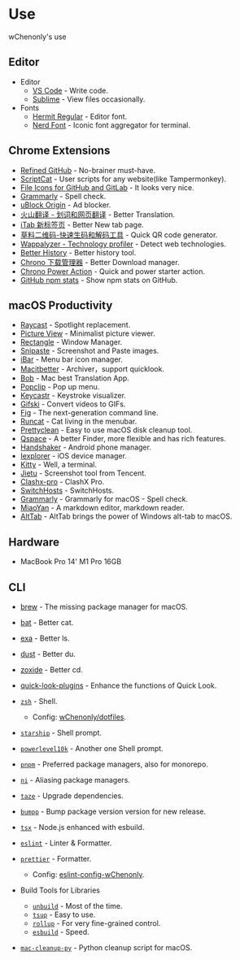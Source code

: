 <!--lint disable awesome-badge awesome-contributing awesome-git-repo-age awesome-github awesome-toc-->
# Use

wChenonly's use

## Editor

- Editor
  - [VS Code](https://code.visualstudio.com) - Write code.
  - [Sublime](https://www.sublimetext.com/download) - View files occasionally.
- Fonts
  - [Hermit Regular](https://pcaro.es) - Editor font.
  - [Nerd Font](https://www.nerdfonts.com) - Iconic font aggregator for terminal.

## Chrome Extensions

- [Refined GitHub](https://chrome.google.com/webstore/detail/refined-github/hlepfoohegkhhmjieoechaddaejaokhf) - No-brainer must-have.
- [ScriptCat](https://chrome.google.com/webstore/detail/scriptcat/ndcooeababalnlpkfedmmbbbgkljhpjf) - User scripts for any website(like Tampermonkey).
- [File Icons for GitHub and GitLab](https://chrome.google.com/webstore/detail/file-icons-for-github-and/ficfmibkjjnpogdcfhfokmihanoldbfe) - It looks very nice.
- [Grammarly](https://chrome.google.com/webstore/detail/grammarly-grammar-checker/kbfnbcaeplbcioakkpcpgfkobkghlhen) - Spell check.
- [uBlock Origin](https://chrome.google.com/webstore/detail/ublock-origin/cjpalhdlnbpafiamejdnhcphjbkeiagm) - Ad blocker.
- [火山翻译 - 划词和网页翻译](https://chrome.google.com/webstore/detail/火山翻译-划词和网页翻译/klgfhbiooeogdfodpopgppeadghjjemk) - Better Translation.
- [iTab 新标签页](https://chrome.google.com/webstore/detail/itab新标签页免费chatgpt/mhloojimgilafopcmlcikiidgbbnelip) - Better New tab page.
- [草料二维码-快速生码和解码工具](https://chrome.google.com/webstore/detail/草料二维码-快速生码和解码工具/moombeodfomdpjnpocobemoiaemednkg) - Quick QR code generator.
- [Wappalyzer - Technology profiler](https://chrome.google.com/webstore/detail/wappalyzer-technology-pro/gppongmhjkpfnbhagpmjfkannfbllamg) - Detect web technologies.
- [Better History](https://chrome.google.com/webstore/detail/better-history/egehpkpgpgooebopjihjmnpejnjafefi) - Better history tool.
- [Chrono 下载管理器](https://chrome.google.com/webstore/detail/chrono-download-manager/mciiogijehkdemklbdcbfkefimifhecn) - Better Download manager.
- [Chrono Power Action](https://chrome.google.com/webstore/detail/chrono-power-action/mpndfekdcijnjgfcoghjkhnjmdajhmnf) - Quick and power starter action.
- [GitHub npm stats](https://chrome.google.com/webstore/detail/github-npm-stats/oomfflokggoffaiagenekchfnpighcef) - Show npm stats on GitHub.

## macOS Productivity

- [Raycast](https://raycast.com) - Spotlight replacement.
- [Picture View](https://wl879.github.io/apps/picview) - Minimalist picture viewer.
- [Rectangle](https://rectangleapp.com) - Window Manager.
- [Snipaste](https://www.snipaste.com) - Screenshot and Paste images.
- [iBar](https://apps.apple.com/cn/app/ibar-强大的菜单栏图标管理工具/id6443843900?mt=1) - Menu bar icon manager.
- [Macitbetter](https://macitbetter.com) - Archiver，support quicklook.
- [Bob](https://apps.apple.com/cn/app/id1630034110#?platform=mac) - Mac best Translation App.
- [Popclip](https://pilotmoon.com/popclip) - Pop up menu.
- [Keycastr](https://github.com/keycastr/keycastr) - Keystroke visualizer.
- [Gifski](https://apps.apple.com/app/id1351639930) - Convert videos to GIFs.
- [Fig](https://fig.io) - The next-generation command line.
- [Runcat](https://kyome.io/runcat/index.html?lang=en) - Cat living in the menubar.
- [Prettyclean](https://www.prettyclean.cc/zh) - Easy to use macOS disk cleanup tool.
- [Qspace](https://qspace.awehunt.com/zh-cn/index.html) - A better Finder, more flexible and has rich features.
- [Handshaker](https://www.smartisan.com/apps/#/handshaker) - Android phone manager.
- [Iexplorer](https://macroplant.com/iexplorer) - iOS device manager.
- [Kitty](https://github.com/kovidgoyal/kitty) - Well, a terminal.
- [Jietu](https://jietu.qq.com) - Screenshot tool from Tencent.
- [Clashx-pro](https://install.appcenter.ms/users/clashx/apps/clashx-pro/distribution_groups/public) - ClashX Pro.
- [SwitchHosts](https://github.com/oldj/SwitchHosts) - SwitchHosts.
- [Grammarly](https://www.grammarly.com) - Grammarly for macOS - Spell check.
- [MiaoYan](https://github.com/tw93/MiaoYan) - A markdown editor, markdown reader.
- [AltTab](https://github.com/lwouis/alt-tab-macOS) - AltTab brings the power of Windows alt-tab to macOS.

## Hardware

- MacBook Pro 14' M1 Pro 16GB

## CLI

- [brew](https://brew.sh) - The missing package manager for macOS.
- [bat](https://github.com/sharkdp/bat) - Better cat.
- [exa](https://github.com/ogham/exa) - Better ls.
- [dust](https://github.com/bootandy/dust) - Better du.
- [zoxide](https://github.com/ajeetdsouza/zoxide) - Better cd.
- [quick-look-plugins](https://github.com/sindresorhus/quick-look-plugins) - Enhance the functions of Quick Look.
- [`zsh`](https://zsh.org) - Shell.

  - Config: [wChenonly/dotfiles](https://github.com/wChenonly/dotfiles).

- [`starship`](https://starship.rs) - Shell prompt.
- [`powerlevel10k`](https://github.com/romkatv/powerlevel10k) - Another one Shell prompt.
- [`pnpm`](https://pnpm.io) - Preferred package managers, also for monorepo.
- [`ni`](https://github.com/antfu/ni) - Aliasing package managers.
- [`taze`](https://github.com/antfu/taze) - Upgrade dependencies.
- [`bumpp`](https://github.com/antfu/bumpp) - Bump package version version for new release.
- [`tsx`](https://github.com/esbuild-kit/tsx) - Node.js enhanced with esbuild.
- [`eslint`](https://eslint.org) - Linter & Formatter.
- [`prettier`](https://prettier.io) - Formatter.

  - Config: [eslint-config-wChenonly](https://github.com/wChenonly/eslint-config-wChenonly).

- Build Tools for Libraries

  - [`unbuild`](https://github.com/unjs/unbuild) - Most of the time.
  - [`tsup`](https://github.com/egoist/tsup) - Easy to use.
  - [`rollup`](https://rollupjs.org) - For very fine-grained control.
  - [`esbuild`](https://esbuild.github.io) - Speed.

- [`mac-cleanup-py`](https://github.com/mac-cleanup/mac-cleanup-py) - Python cleanup script for macOS.

